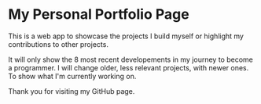 # My Personal Portfolio Page
This is a web app to showcase the projects I build
myself or highlight my contributions to other projects.

It will only show the 8 most recent developements in my 
journey to become a programmer. I will change older, less 
relevant projects, with newer ones. To show what I'm 
currently working on.

Thank you for visiting my GitHub page. 
